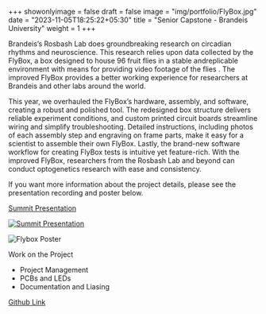 +++
showonlyimage = false
draft = false
image = "img/portfolio/FlyBox.jpg"
date = "2023-11-05T18:25:22+05:30"
title = "Senior Capstone - Brandeis University"
weight = 1
+++

Brandeis’s Rosbash Lab does groundbreaking
research on circadian rhythms and neuroscience.
This research relies upon data collected by the
FlyBox, a box designed to house 96 fruit flies in a
stable andreplicable environment with means
for providing video footage of the flies . The
improved FlyBox provides a better working
experience for researchers at Brandeis and other
labs around the world.
<!--more-->

This year, we overhauled the FlyBox’s hardware, assembly, and software, creating a robust and polished tool. The redesigned box structure delivers reliable experiment conditions, and custom printed circuit boards streamline wiring and simplify troubleshooting. Detailed instructions, including photos of each assembly step and engraving on frame parts, make it easy for a scientist to assemble their own FlyBox. Lastly, the brand-new software workflow for creating FlyBox tests is intuitive yet feature-rich. With the improved FlyBox, researchers from the Rosbash Lab and beyond can conduct optogenetics research with ease and consistency.  

If you want more information about the project details, please see the presentation recording and poster below.

[Summit Presentation](https://www.youtube.com/watch?v=nXNCLWPsdFo&t=1s)

[![Summit Presentation](img/portfolio/Scopevideo.png)](https://www.youtube.com/watch?v=nXNCLWPsdFo&t=1s)


![Flybox Poster][1]

Work on the Project
- Project Management
- PCBs and LEDs
- Documentation and Liasing

[Github Link]()


[1]: /img/portfolio/SCOPEPoster.png